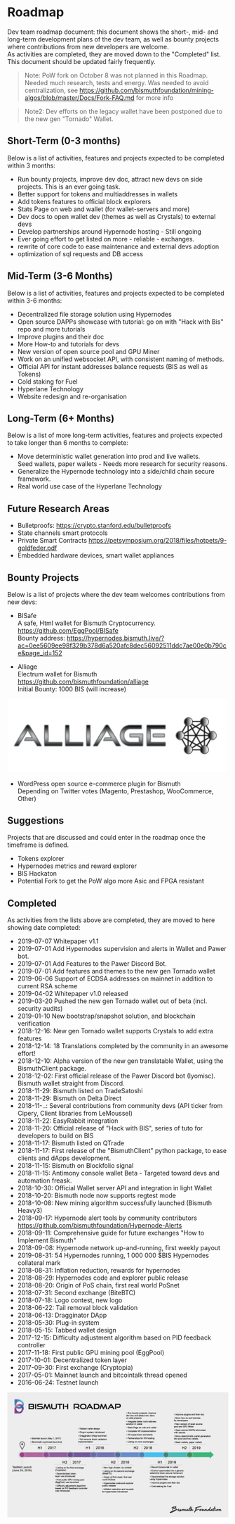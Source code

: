# Roadmap
Dev team roadmap document: this document shows the short-, mid- and long-term development plans of the dev team, as well as bounty projects where contributions from new developers are welcome.  
As activities are completed, they are moved down to the "Completed" list.  
This document should be updated fairly frequently.

> Note: PoW fork on October 8 was not planned in this Roadmap. Needed much research, tests and energy.
Was needed to avoid centralization, see https://github.com/bismuthfoundation/mining-algos/blob/master/Docs/Fork-FAQ.md for more info

> Note2: Dev efforts on the legacy wallet have been postponed due to the new gen "Tornado" Wallet.

## Short-Term (0-3 months)
Below is a list of activities, features and projects expected to be completed within 3 months:  
* Run bounty projects, improve dev doc, attract new devs on side projects. This is an ever going task.
* Better support for tokens and multiaddresses in wallets
* Add tokens features to official block explorers
* Stats Page on web and wallet (for wallet-servers and more)
* Dev docs to open wallet dev (themes as well as Crystals) to external devs
* Develop partnerships around Hypernode hosting - Still ongoing
* Ever going effort to get listed on more - reliable - exchanges.
* rewrite of core code to ease maintenance and external devs adoption
* optimization of sql requests and DB access

## Mid-Term (3-6 Months)
Below is a list of activities, features and projects expected to be completed within 3-6 months:  
* Decentralized file storage solution using Hypernodes
* Open source DAPPs showcase with tutorial: go on with "Hack with Bis" repo and more tutorials
* Improve plugins and their doc
* More How-to and tutorials for devs
* New version of open source pool and GPU Miner
* Work on an unified websocket API, with consistent naming of methods.
* Official API for instant addresses balance requests (BIS as well as Tokens)
* Cold staking for Fuel
* Hyperlane Technology
* Website redesign and re-organisation

## Long-Term (6+ Months)
Below is a list of more long-term activities, features and projects expected to take longer than 6 months to complete:  

* Move deterministic wallet generation into prod and live wallets.  
  Seed wallets, paper wallets - Needs more research for security reasons.
* Generalize the Hypernode technology into a side/child chain secure framework.
* Real world use case of the Hyperlane Technology

## Future Research Areas
* Bulletproofs: https://crypto.stanford.edu/bulletproofs
* State channels smart protocols
* Private Smart Contracts https://petsymposium.org/2018/files/hotpets/9-goldfeder.pdf
* Embedded hardware devices, smart wallet appliances

## Bounty Projects
Below is a list of projects where the dev team welcomes contributions from new devs:  

* BISafe  
A safe, Html wallet for Bismuth Cryptocurrency.  
https://github.com/EggPool/BISafe  
Bounty address: https://hypernodes.bismuth.live/?ac=0ee5609ee98f329b378d6a520afc8dec56092511ddc7ae00e0b790ce&page_id=152

* Alliage  
Electrum wallet for Bismuth  
https://github.com/bismuthfoundation/alliage  
Initial Bounty: 1000 BIS (will increase)  
<img src="img/alliage-transparent-bg.png" width="500" alt="Alliage">  


* WordPress open source e-commerce plugin for Bismuth  
Depending on Twitter votes (Magento, Prestashop, WooCommerce, Other)

## Suggestions
Projects that are discussed and could enter in the roadmap once the timeframe is defined.

* Tokens explorer
* Hypernodes metrics and reward explorer
* BIS Hackaton
* Potential Fork to get the PoW algo more Asic and FPGA resistant

## Completed
As activities from the lists above are completed, they are moved to here showing date completed:  
* 2019-07-07 Whitepaper v1.1
* 2019-07-01 Add Hypernodes supervision and alerts in Wallet and Pawer bot.
* 2019-07-01 Add Features to the Pawer Discord Bot.
* 2019-07-01 Add features and themes to the new gen Tornado wallet
* 2019-06-06 Support of ECDSA addresses on mainnet in addition to current RSA scheme
* 2019-04-02 Whitepaper v1.0 released
* 2019-03-20 Pushed the new gen Tornado wallet out of beta (incl. security audits)
* 2019-01-10 New bootstrap/snapshot solution, and blockchain verification
* 2018-12-16: New gen Tornado wallet supports Crystals to add extra features
* 2018-12-14: 18 Translations completed by the community in an awesome effort!
* 2018-12-10: Alpha version of the new gen translatable Wallet, using the BismuthClient package.
* 2018-12-02: First official release of the Pawer Discord bot (Iyomisc). Bismuth wallet straight from Discord.
* 2018-11-29: Bismuth listed on TradeSatoshi
* 2018-11-29: Bismuth on Delta Direct
* 2018-11-..: Several contributions from community devs (API ticker from Cipery, Client libraries from LeMoussel)
* 2018-11-22: EasyRabbit integration
* 2018-11-20: Official release of "Hack with BIS", series of tuto for developers to build on BIS
* 2018-11-17: Bismuth listed on QTrade
* 2018-11-17: First release of the "BismuthClient" python package, to ease clients and dApps development.
* 2018-11-15: Bismuth on Blockfolio signal
* 2018-11-15: Antimony console wallet Beta - Targeted toward devs and automation freask.
* 2018-10-30: Official Wallet server API and integration in light Wallet
* 2018-10-20: Bismuth node now supports regtest mode
* 2018-10-08: New mining algorithm successfully launched (Bismuth Heavy3)
* 2018-09-17: Hypernode alert tools by community contributors https://github.com/bismuthfoundation/Hypernode-Alerts
* 2018-09-11: Comprehensive guide for future exchanges "How to Implement Bismuth"
* 2018-09-08: Hypernode network up-and-running, first weekly payout
* 2019-08-31: 54 Hypernodes running, 1 000 000 $BIS Hypernodes collateral mark
* 2018-08-31: Inflation reduction, rewards for hypernodes
* 2018-08-29: Hypernodes code and explorer public release
* 2018-08-20: Origin of PoS chain, first real world PoSnet
* 2018-07-31: Second exchange (BiteBTC)
* 2018-07-18: Logo contest, new logo
* 2018-06-22: Tail removal block validation
* 2018-06-13: Dragginator DApp
* 2018-05-30: Plug-in system
* 2018-05-15: Tabbed wallet design
* 2017-12-15: Difficulty adjustment algorithm based on PID feedback controller
* 2017-11-18: First public GPU mining pool (EggPool)
* 2017-10-01: Decentralized token layer
* 2017-09-30: First exchange (Cryptopia)
* 2017-05-01: Mainnet launch and bitcointalk thread opened
* 2016-06-24: Testnet launch

<img src="img/bis_new_roadmap.jpg" alt="Bismuth Roadmap"> 
